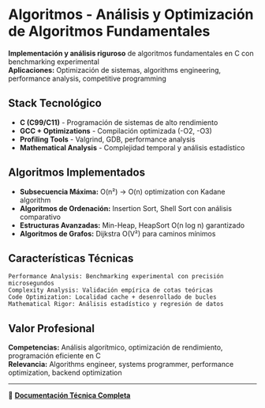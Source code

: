 # Algoritmos - Análisis y Optimización de Algoritmos Fundamentales

**Implementación y análisis riguroso** de algoritmos fundamentales en C con benchmarking experimental  
**Aplicaciones:** Optimización de sistemas, algorithms engineering, performance analysis, competitive programming

##  Stack Tecnológico
- **C (C99/C11)** - Programación de sistemas de alto rendimiento
- **GCC + Optimizations** - Compilación optimizada (-O2, -O3)
- **Profiling Tools** - Valgrind, GDB, performance analysis
- **Mathematical Analysis** - Complejidad temporal y análisis estadístico

## Algoritmos Implementados
- **Subsecuencia Máxima:** O(n²) → O(n) optimization con Kadane algorithm
- **Algoritmos de Ordenación:** Insertion Sort, Shell Sort con análisis comparativo
- **Estructuras Avanzadas:** Min-Heap, HeapSort O(n log n) garantizado
- **Algoritmos de Grafos:** Dijkstra O(V²) para caminos mínimos

## Características Técnicas
```
Performance Analysis: Benchmarking experimental con precisión microsegundos
Complexity Analysis: Validación empírica de cotas teóricas
Code Optimization: Localidad cache + desenrollado de bucles
Mathematical Rigor: Análisis estadístico y regresión de datos
```

## Valor Profesional
**Competencias:** Análisis algorítmico, optimización de rendimiento, programación eficiente en C  
**Relevancia:** Algorithms engineer, systems programmer, performance optimization, backend optimization

---
📘 **[Documentación Técnica Completa](README_TECNICO.md)**
